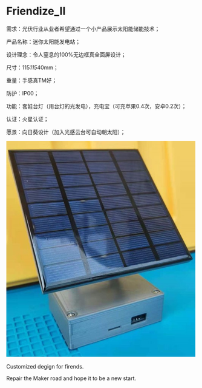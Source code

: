 # Friendize_II


需求：光伏行业从业者希望通过一个小产品展示太阳能储能技术；

产品名称：迷你太阳能发电站；

设计理念：令人窒息的100%无边框真全面屏设计；

尺寸：115*115*40mm；

重量：手感真TM好；

防护：IP00；

功能：套娃台灯（用台灯的光发电），充电宝（可充苹果0.4次，安卓0.2次）；

认证：火星认证；

愿景：向日葵设计（加入光感云台可自动朝太阳）；

![](./images/Main.jpg)

Customized degign for firends.

Repair the Maker road and hope it to be a new start.